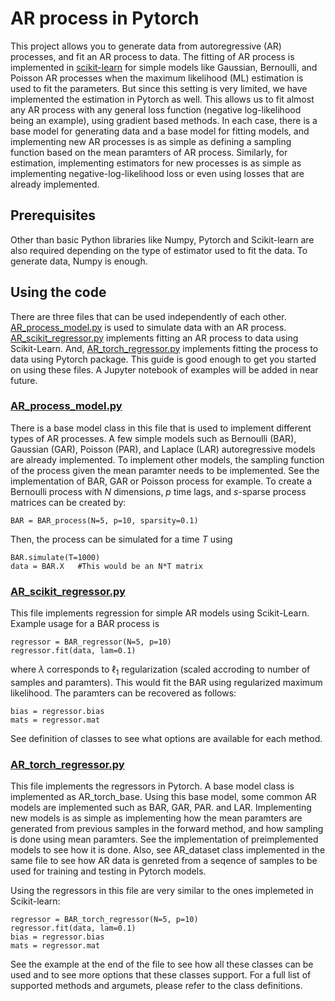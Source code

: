 # AR process in Pytorch
This project allows you to generate data from autoregressive (AR) processes, and fit an AR process to data. The fitting of AR process is implemented in [scikit-learn](https://scikit-learn.org/stable/) for simple models like Gaussian, Bernoulli, and Poisson AR processes when the maximum likelihood (ML) estimation is used to fit the parameters. But since this setting is very limited, we have implemented the estimation in Pytorch as well. This allows us to fit almost any AR process with any general loss function (negative log-likelihood being an example), using gradient based methods. In each case, there is a base model for generating data and a base model for fitting models, and implementing new AR processes is as simple as defining a sampling function based on the mean paramters of AR process. Similarly, for estimation, implementing estimators for new processes is as simple as implementing negative-log-likelihood loss or even using losses that are already implemented.

## Prerequisites
Other than basic Python libraries like Numpy, Pytorch and Scikit-learn are also required depending on the type of estimator used to fit the data. To generate data, Numpy is enough.

## Using the code
There are three files that can be used independently of each other. [AR_process_model.py](https://github.com/mojtabasah/AR_process/blob/master/AR_process_model.py) is used to simulate data with an AR process. [AR_scikit_regressor.py](https://github.com/mojtabasah/AR_process/blob/master/AR_scikit_regressor.py) implements fitting an AR process to data using Scikit-Learn. And, [AR_torch_regressor.py](https://github.com/mojtabasah/AR_process/blob/master/AR_torch_regressor.py) implements fitting the process to data using Pytorch package. This guide is good enough to get you started on using these files. A Jupyter notebook of examples will be added in near future.

### [AR_process_model.py](https://github.com/mojtabasah/AR_process/blob/master/AR_process_model.py)
There is a base model class in this file that is used to implement different types of AR processes. A few simple models such as Bernoulli (BAR), Gaussian (GAR), Poisson (PAR), and Laplace (LAR) autoregressive models are already implemented. To implement other models, the sampling function of the process given the mean paramter needs to be implemented. See the implementation of BAR, GAR or Poisson process for example. To create a Bernoulli process with $N$ dimensions, $p$ time lags, and $s$-sparse process matrices can be created by:
```
BAR = BAR_process(N=5, p=10, sparsity=0.1)
```
Then, the process can be simulated for a time $T$ using
```
BAR.simulate(T=1000)
data = BAR.X   #This would be an N*T matrix
```
### [AR_scikit_regressor.py](https://github.com/mojtabasah/AR_process/blob/master/AR_scikit_regressor.py)
This file implements regression for simple AR models using Scikit-Learn. Example usage for a BAR process is
```
regressor = BAR_regressor(N=5, p=10)
regressor.fit(data, lam=0.1)
```
where $\lambda$ corresponds to $\ell_1$ regularization (scaled accroding to number of samples and paramters). This would fit the BAR using regularized maximum likelihood.
The paramters can be recovered as follows:
```
bias = regressor.bias
mats = regressor.mat
```

See definition of classes to see what options are available for each method.

### [AR_torch_regressor.py](https://github.com/mojtabasah/AR_process/blob/master/AR_torch_regressor.py)
This file implements the regressors in Pytorch. A base model class is implemented as AR_torch_base. Using this base model, some common AR models are implemented such as BAR, GAR, PAR. and LAR. Implementing new models is as simple as implementing how the mean paramters are generated from previous samples in the forward method, and how sampling is done using mean paramters. See the implementation of preimplemented models to see how it is done. Also, see AR_dataset class implemented in the same file to see how AR data is genreted from a seqence of samples to be used for training and testing in Pytorch models.

Using the regressors in this file are very similar to the ones implemeted in Scikit-learn:
```
regressor = BAR_torch_regressor(N=5, p=10)
regressor.fit(data, lam=0.1)
bias = regressor.bias
mats = regressor.mat
```
See the example at the end of the file to see how all these classes can be used and to see more options that these classes support. For a full list of supported methods and argumets, please refer to the class definitions.
